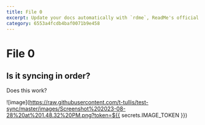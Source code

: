 ```yaml
---
title: File 0
excerpt: Update your docs automatically with `rdme`, ReadMe's official CLI and GitHub Action!
category: 6553a4fcdb4baf0071b9e458
---
```


# File 0

## Is it syncing in order?

Does this work?

![image](https://raw.githubusercontent.com/t-tullis/test-sync/master/images/Screenshot%202023-08-28%20at%201.48.32%20PM.png?token=${{ secrets.IMAGE_TOKEN }})
